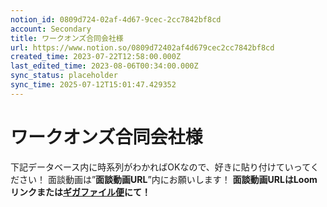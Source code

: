 ```yaml
---
notion_id: 0809d724-02af-4d67-9cec-2cc7842bf8cd
account: Secondary
title: ワークオンズ合同会社様
url: https://www.notion.so/0809d72402af4d679cec2cc7842bf8cd
created_time: 2023-07-22T12:58:00.000Z
last_edited_time: 2023-08-06T00:34:00.000Z
sync_status: placeholder
sync_time: 2025-07-12T15:01:47.429352
---
```

# ワークオンズ合同会社様

下記データベース内に時系列がわかればOKなので、好きに貼り付けていってください！
面談動画は”**面談動画URL**”内にお願いします！
**面談動画URLはLoomリンクまたは**[**ギガファイル便**](https://gigafile.nu/)**にて！**